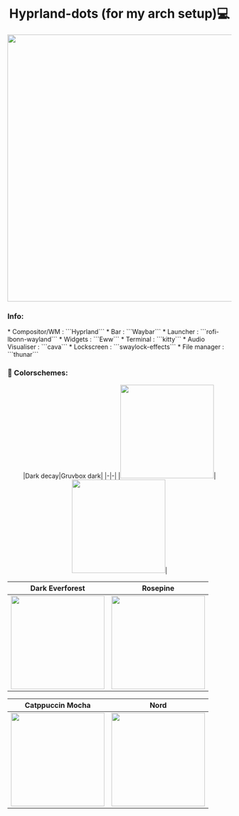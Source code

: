 <div align="center">
  <h1>Hyprland-dots (for my arch setup)💻</h1>
  <img src="./assets/decay.png" width="600">
</div>

<h3>Info:</h3>
* Compositor/WM : ```Hyprland```
* Bar : ```Waybar```
* Launcher :  ```rofi-lbonn-wayland```
* Widgets : ```Eww```
* Terminal : ```kitty```
* Audio Visualiser : ```cava``` 
* Lockscreen : ```swaylock-effects```
* File manager : ```thunar```


<h3>🎨 Colorschemes: </h3>
<div align="center">
|Dark decay|Gruvbox dark|
|-|-|
|<img height="210px" src="./assets/decay.png">|<img height="210px" src="./assets/gruvbox.png">|

|Dark Everforest|Rosepine|
|-|-|
|<img height="210px" src="./assets/everforest.png">|<img height="210px" src="./assets/rosepine.png">|

|Catppuccin Mocha|Nord|
|-|-|
|<img height="210px" src="./assets/catppuccin.png">|<img height="210px" src="./assets/nord.png">|
</div>

